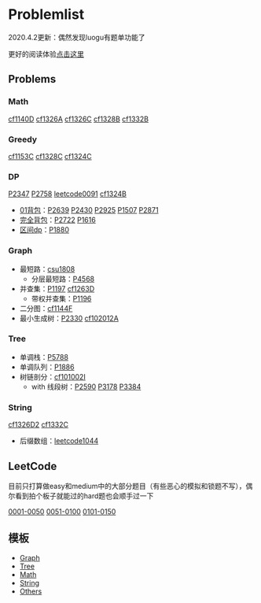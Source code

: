 # Problemlist

2020.4.2更新：偶然发现luogu有题单功能了

更好的阅读体验[点击这里](https://monkeyoliver.github.io/Problemlist/)

## Problems

### Math

[cf1140D](Problems/codeforces/1140D.md) [cf1326A](Problems/codeforces/1326A.md) [cf1326C](Problems/codeforces/1326C.md) [cf1328B](Problems/codeforces/1328B.md) [cf1332B](Problems/codeforces/1332B.md)

### Greedy

[cf1153C](Problems/codeforces/1153C.md) [cf1328C](Problems/codeforces/1328C.md) [cf1324C](Problems/codeforces/1324C.md)

### DP

[P2347](Problems/luogu/P2347.md) [P2758](Problems/luogu/P2758.md) [leetcode0091](LeetCode/leetcode0091.md) [cf1324B](Problems/codeforces/1324B.md)

- [01背包](https://oi-wiki.org/dp/knapsack/#0-1)：[P2639](Problems/luogu/P2639.md) [P2430](Problems/luogu/P2430.md) [P2925](Problems/luogu/P2925.md) [P1507](Problems/luogu/P1507.md) [P2871](Problems/luogu/P2871.md)
- [完全背包](https://oi-wiki.org/dp/knapsack/#_1)：[P2722](Problems/luogu/P2722.md) [P1616](Problems/luogu/P1616.md)
- [区间dp](https://oi-wiki.org/dp/interval/)：[P1880](Problems/luogu/P1880.md)

### Graph

- 最短路：[csu1808](Problems/others/csu1808.md)
  - 分层最短路：[P4568](Problems/luogu/P4568.md)
- 并查集：[P1197](Problems/luogu/P1197.md) [cf1263D](Problems/codeforces/1263D.md)
  - 带权并查集：[P1196](Problems/luogu/P1196.md)
- 二分图：[cf1144F](Problems/codeforces/1144F.md)
- 最小生成树：[P2330](Problems/luogu/P2330.md) [cf102012A](Problems/codeforces/102012A.md)

### Tree

- 单调栈：[P5788](Problems/luogu/P5788.md)
- 单调队列：[P1886](Problems/luogu/P1886.md)
- 树链剖分：[cf101002I](Problems/codeforces/101002I.md)
  - with 线段树：[P2590](Problems/luogu/P2590.md) [P3178](Problems/luogu/P3178.md) [P3384](Problems/luogu/P3384.md)

### String

[cf1326D2](Problems/codeforces/1326D2.md) [cf1332C](Problems/codeforces/1332C.md)

- 后缀数组：[leetcode1044](LeetCode/leetcode1044.md)

## LeetCode

目前只打算做easy和medium中的大部分题目（有些恶心的模拟和锁题不写），偶尔看到拍个板子就能过的hard题也会顺手过一下

[0001-0050](LeetCode/leetcode0001-0050.md)
[0051-0100](LeetCode/leetcode0051-0100.md)
[0101-0150](LeetCode/leetcode0101-0150.md)

## 模板

- [Graph](moban/Graph.md)
- [Tree](moban/Tree.md)
- [Math](moban/Math.md)
- [String](moban/String.md)
- [Others](moban/Others.md)
